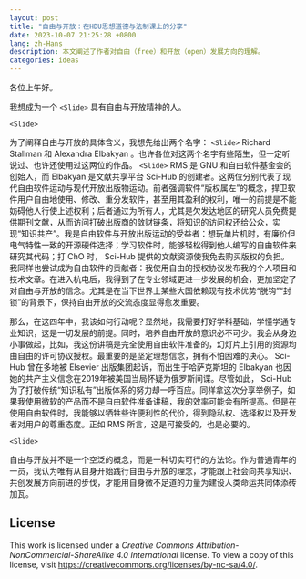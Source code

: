 ```yaml
---
layout: post
title: "自由与开放：在HDU思想道德与法制课上的分享"
date: 2023-10-07 21:25:28 +0800
lang: zh-Hans
description: 本文阐述了作者对自由（free）和开放（open）发展方向的理解。
categories: ideas
---
```


各位上午好。

我想成为一个 `<Slide>` 具有自由与开放精神的人。

`<Slide>`

为了阐释自由与开放的具体含义，我想先给出两个名字： `<Slide>` Richard Stallman 和 Alexandra Elbakyan 。也许各位对这两个名字有些陌生，但一定听说过、也许还使用过这两位的作品。 `<Slide>` RMS 是 GNU 和自由软件基金会的创始人，而 Elbakyan 是文献共享平台 Sci-Hub 的创建者。这两位分别代表了现代自由软件运动与现代开放出版物运动。前者强调软件“版权属左”的概念，捍卫软件用户自由地使用、修改、重分发软件，甚至用其盈利的权利，唯一的前提是不能妨碍他人行使上述权利；后者通过为所有人，尤其是欠发达地区的研究人员免费提供期刊文献，从而访问打破出版商的敛财链条，将知识的访问权还给公众，实现“知识共产”。我是自由软件与开放出版运动的受益者：想玩单片机时，有廉价但电气特性一致的开源硬件选择；学习软件时，能够轻松得到他人编写的自由软件来研究其代码；打 ChO 时， Sci-Hub 提供的文献资源使我免去购买版权的负担。我同样也尝试成为自由软件的贡献者：我使用自由的授权协议发布我的个人项目和技术文章。在进入杭电后，我得到了在专业领域更进一步发展的机会，更加坚定了对自由与开放的信念。尤其是在当下世界上某些大国依赖现有技术优势“脱钩”“封锁”的背景下，保持自由开放的交流态度显得愈发重要。

那么，在这四年中，我该如何行动呢？显然地，我需要打好学科基础，学懂学通专业知识，这是一切发展的前提。同时，培养自由开放的意识必不可少。我会从身边小事做起，比如，我这份讲稿是完全使用自由软件准备的，幻灯片上引用的资源均由自由的许可协议授权。最重要的是坚定理想信念，拥有不怕困难的决心。 Sci-Hub 曾在多地被 Elsevier 出版集团起诉，而出生于哈萨克斯坦的 Elbakyan 也因她的共产主义信念在2019年被美国当局怀疑为俄罗斯间谍。尽管如此， Sci-Hub 为了打破传统“知识私有”出版体系的努力却一呼百应。同样拿这次分享举例子，如果我使用微软的产品而不是自由软件准备讲稿，我的效率可能会有所提高。但是在使用自由软件时，我能够以牺牲些许便利性的代价，得到隐私权、选择权以及开发者对用户的尊重态度。正如 RMS 所言，这是可接受的，也是必要的。

`<Slide>`

自由与开放并不是一个空泛的概念，而是一种切实可行的方法论。作为普通青年的一员，我认为唯有从自身开始践行自由与开放的理念，才能跟上社会向共享知识、共创发展方向前进的步伐，才能用自身微不足道的力量为建设人类命运共同体添砖加瓦。

## License

This work is licensed under a *Creative Commons Attribution-NonCommercial-ShareAlike 4.0 International* license. To view a copy of this license, visit <https://creativecommons.org/licenses/by-nc-sa/4.0/>.

